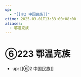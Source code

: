 ```yaml
---
up:
  - "[[⑥2 中国民族]]"
ctime: 2025-03-01T13:33:00+08:00
aliases:
  - 鄂温克族
---
```


# ⑥223 鄂温克族

- up: [[⑥2 中国民族]]
